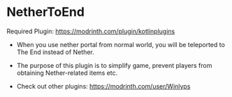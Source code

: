 # NetherToEnd
Required Plugin: https://modrinth.com/plugin/kotlinplugins
- When you use nether portal from normal world, you will be teleported to The End instead of Nether.
- The purpose of this plugin is to simplify game, prevent players from obtaining Nether-related items etc. 

- Check out other plugins: https://modrinth.com/user/Winlyps
